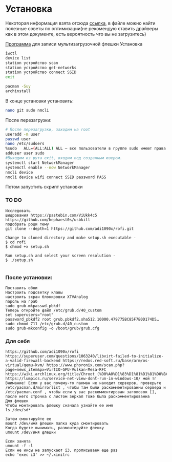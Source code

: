 # Установка
Некоторая информация взята отсюда [ссылка](https://docs.google.com/document/d/1IjTxl7LaPKJyRoLpGEhm4ptBhob_jRgLLQpMugS7qe8/edit),
в файле можно найти полезные советы по оптимизации(не рекомендую ставить драйверы как в этом документе, есть вероятность что вы не загрузитесь)

[Программа](https://www.ventoy.net/en/download.html) для записи мультизагрузочной флешки
Установка
```sh
iwctl
device list
station устройство scan
station устройство get-networks
station устройство connect SSID
exit
```
```sh
pacman -Suy
archinstall
```
В конце установки установить:
```sh
nano git sudo nmcli
```
После перезагрузки:
```bash
# После перезагрузки, заходим на root
useradd -m user
passwd user
nano /etc/sudoers
%sudo   ALL=(ALL:ALL) ALL – все пользователи в группе sudo имеют права на запуск любой команды
adduser user sudo
#Выходим из рута exit, входим под созданным юзером.
systemctl start NetworkManager
systemctl enable --now NetworkManager
nmcli device
nmcli device wifi connect SSID password PASS
```
Потом запустить скрипт установки




### TO DO
```
Исследовать
шифрования https://pastebin.com/ViUkk4c5 https://github.com/hephaest0s/usbkill
подобрать рофи тему
git clone --depth=1 https://github.com/adi1090x/rofi.git
 
Change to cloned directory and make setup.sh executable -
$ cd rofi
$ chmod +x setup.sh
 
Run setup.sh and select your screen resolution -
$ ./setup.sh


```


### После установки:
```
Поставить обои
Настроить подсветку клавы
настроить экран блокировки XTVAnalog
пароль на граб
sudo grub-mkpasswd-pbkdf
Теперь откройте файл /etc/grub.d/40_custom
set superusers="root"
password_pbkdf2 root grub.pbkdf2.sha512.10000.479775BC85F7B0D174D5…
sudo chmod 711 /etc/grub.d/40_custom
sudo grub-mkconfig -o /boot/grub/grub.cfg
```
### Для себя
```
https://github.com/adi1090x/rofi
https://superuser.com/questions/1063240/libvirt-failed-to-initialize-a-valid-firewall-backend https://redos.red-soft.ru/base/arm/os-virtual/qemu-kvm/ https://www.phoronix.com/scan.php?page=news_item&px=VirtIO-GPU-Vulkan-Mesa-RFC https://wiki.archlinux.org/title/Chroot_(%D0%A0%D1%83%D1%81%D1%81%D0%BA%D0%B8%D0%B9) https://lumpics.ru/service-net-view-dont-run-in-windows-10/ мой тг
Внимание! Если у вас почему-то пакман не находит серверов, проверьте /etc/pacman.d/mirrorlist , чтобы там были раскомментированны сервера и /etc/pacman.conf , чтобы если у вас раскомментирован заголовок [], после него строчка с листом зеркал тоже была раскомментированна
Для флешек
Чтобы монтировать флешку сначала узнайте ее имя
ls /dev/sd*
 
Затем смонтируйте ее
mount /dev/имя флешки папка куда смонтировать
Когда будете вынимать, размонтируйте флешку
umount /dev/имя флешки
 
Если занята
umount -f -l
Если не иксы не запускают i3, прописываем еще раз
echo 'exec i3' >> ~/.xinitrc
```
